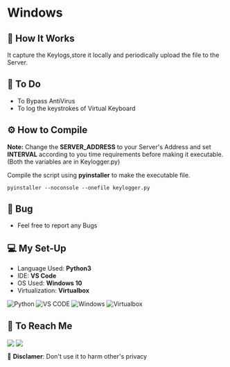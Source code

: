 # Windows  

## 🐼 How It Works  

It capture the Keylogs,store it locally and periodically upload the file to the Server.  


## 🥷 To Do  

* To Bypass AntiVirus  
* To log the keystrokes of Virtual Keyboard  


## ⚙️ How to Compile  

__Note:__ Change the __SERVER_ADDRESS__ to your Server's Address and set __INTERVAL__ according to you time requirements before making it executable.(Both the variables are in Keylogger.py)  


Compile the script using __pyinstaller__ to make the executable file.  

```
pyinstaller --noconsole --onefile keylogger.py
```  

## 🐞 Bug  
   
* Feel free to report any Bugs  

## 💻 My Set-Up  

* Language Used: __Python3__  
* IDE: __VS Code__  
* OS Used: __Windows 10__  
* Virtualization: __Virtualbox__  

![Python](https://img.shields.io/badge/python-3670A0?style=for-the-badge&logo=python&logoColor=ffdd54) ![VS CODE](https://img.shields.io/badge/Visual_Studio_Code-0078D4?style=for-the-badge&logo=visual%20studio%20code&logoColor=white) ![Windows](https://img.shields.io/badge/Windows-0078D6?style=for-the-badge&logo=windows&logoColor=white) ![Virtualbox](https://img.shields.io/badge/VirtualBox-183A61.svg?style=for-the-badge&logo=VirtualBox&logoColor=white)  

## 💬 To Reach Me  

 <a href='https://discord.com/users/718847515176206406' target="blank"> <img align="center" src="https://img.shields.io/badge/Discord-%235865F2.svg?style=for-the-badge&logo=discord&logoColor=white"/></a> <a href='https://twitter.com/debang5hu' target="blank"> <img align="center" src="https://img.shields.io/badge/X-%23000000.svg?style=for-the-badge&logo=X&logoColor=white"/></a>  
 


🚫 __Disclamer__: Don't use it to harm other's privacy  



